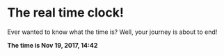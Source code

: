 # The real time clock!

Ever wanted to know what the time is? Well, your journey is about to end!

**The time is Nov 19, 2017, 14:42**